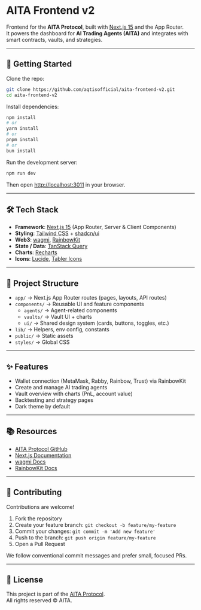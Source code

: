 # AITA Frontend v2

Frontend for the **AITA Protocol**, built with [Next.js 15](https://nextjs.org) and the App Router.  
It powers the dashboard for **AI Trading Agents (AITA)** and integrates with smart contracts, vaults, and strategies.

---

## 🚀 Getting Started

Clone the repo:

```bash
git clone https://github.com/aqtisofficial/aita-frontend-v2.git
cd aita-frontend-v2
```

Install dependencies:

```bash
npm install
# or
yarn install
# or
pnpm install
# or
bun install
```

Run the development server:

```bash
npm run dev
```

Then open [http://localhost:3011](http://localhost:3011) in your browser.

---

## 🛠 Tech Stack

- **Framework**: [Next.js 15](https://nextjs.org) (App Router, Server & Client Components)
- **Styling**: [Tailwind CSS](https://tailwindcss.com) + [shadcn/ui](https://ui.shadcn.com)
- **Web3**: [wagmi](https://wagmi.sh), [RainbowKit](https://www.rainbowkit.com)
- **State / Data**: [TanStack Query](https://tanstack.com/query/latest)
- **Charts**: [Recharts](https://recharts.org)
- **Icons**: [Lucide](https://lucide.dev), [Tabler Icons](https://tabler-icons.io)

---

## 📂 Project Structure

- `app/` → Next.js App Router routes (pages, layouts, API routes)
- `components/` → Reusable UI and feature components  
  - `agents/` → Agent-related components  
  - `vaults/` → Vault UI + charts  
  - `ui/` → Shared design system (cards, buttons, toggles, etc.)
- `lib/` → Helpers, env config, constants
- `public/` → Static assets
- `styles/` → Global CSS

---

## ✨ Features

- Wallet connection (MetaMask, Rabby, Rainbow, Trust) via RainbowKit
- Create and manage AI trading agents
- Vault overview with charts (PnL, account value)
- Backtesting and strategy pages
- Dark theme by default

---

## 📚 Resources

- [AITA Protocol GitHub](https://github.com/aqtisofficial)
- [Next.js Documentation](https://nextjs.org/docs)
- [wagmi Docs](https://wagmi.sh)
- [RainbowKit Docs](https://www.rainbowkit.com/docs/introduction)

---

## 🤝 Contributing

Contributions are welcome!

1. Fork the repository  
2. Create your feature branch: `git checkout -b feature/my-feature`  
3. Commit your changes: `git commit -m 'Add new feature'`  
4. Push to the branch: `git push origin feature/my-feature`  
5. Open a Pull Request  

We follow conventional commit messages and prefer small, focused PRs.

---

## 📝 License

This project is part of the [AITA Protocol](https://github.com/aqtisofficial).  
All rights reserved © AITA.
